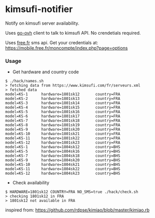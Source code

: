 # kimsufi-notifier

Notify on kimsufi server availability.

Uses [go-ovh](https://github.com/ovh/go-ovh) client to talk to kimsufi API. No crendetials required.

Uses [free.fr](http://mobile.free.fr/) sms api. Get your credentials at: https://mobile.free.fr/moncompte/index.php?page=options

### Usage

* Get hardware and country code

```
$ ./hack/names.sh
> fetching data from https://www.kimsufi.com/fr/serveurs.xml
> fetched data
model=KS-1      hardware=1801sk12       country=FRA
model=KS-2      hardware=1801sk13       country=FRA
model=KS-3      hardware=1801sk14       country=FRA
model=KS-4      hardware=1801sk15       country=FRA
model=KS-5      hardware=1801sk16       country=FRA
model=KS-6      hardware=1801sk17       country=FRA
model=KS-7      hardware=1801sk18       country=FRA
model=KS-8      hardware=1801sk19       country=FRA
model=KS-9      hardware=1801sk20       country=FRA
model=KS-10     hardware=1801sk21       country=FRA
model=KS-11     hardware=1801sk22       country=FRA
model=KS-12     hardware=1801sk23       country=FRA
model=KS-1      hardware=1804sk12       country=BHS
model=KS-5      hardware=1804sk16       country=BHS
model=KS-7      hardware=1804sk18       country=BHS
model=KS-9      hardware=1804sk20       country=BHS
model=KS-10     hardware=1804sk21       country=BHS
model=KS-11     hardware=1804sk22       country=BHS
model=KS-12     hardware=1804sk23       country=BHS
```

* Check availability

```
$ HARDWARE=1801sk12 COUNTRY=FRA NO_SMS=true ./hack/check.sh
> checking 1801sk12 in FRA
> 1801sk12 not available in FRA
```

inspired from: https://github.com/rdpse/kimiao/blob/master/kimiao.rb

